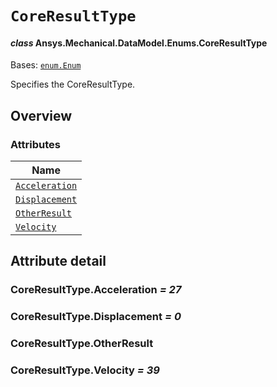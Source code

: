 # `CoreResultType`

<a id="ansys.mechanical.stubs.v242.Ansys.Mechanical.DataModel.Enums.CoreResultType"></a>

#### *class* Ansys.Mechanical.DataModel.Enums.CoreResultType

Bases: [`enum.Enum`](https://docs.python.org/3/library/enum.html#enum.Enum)

Specifies the CoreResultType.

<!-- !! processed by numpydoc !! -->

<a id="overview"></a>

## Overview

### Attributes

| Name |
| -------------------------------------------------- |
| [`Acceleration`](#CoreResultType.Acceleration) |
| [`Displacement`](#CoreResultType.Displacement) |
| [`OtherResult`](#CoreResultType.OtherResult) |
| [`Velocity`](#CoreResultType.Velocity) |

<a id="attribute-detail"></a>

## Attribute detail

<a id="CoreResultType.Acceleration"></a>

### CoreResultType.Acceleration *= 27*

<a id="CoreResultType.Displacement"></a>

### CoreResultType.Displacement *= 0*

<a id="CoreResultType.OtherResult"></a>

### CoreResultType.OtherResult

<a id="CoreResultType.Velocity"></a>

### CoreResultType.Velocity *= 39*


